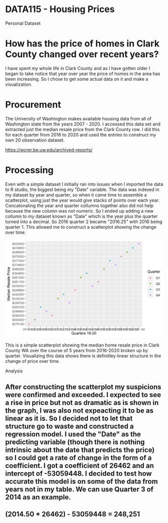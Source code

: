 # DATA115 - Housing Prices
Personal Dataset

# How has the price of homes in Clark County changed over recent years? 
I have spent my whole life in Clark County and as I have gotten older I began to take notice that year over year the price of homes in the area has been increasing. So I chose to get some actual data on it and make a visualization.


# Procurement 

The University of Washington makes available housing data from all of Washington state from the years 2007 - 2020. I accessed this data set and extracted just the median resale price from the Clark County row. I did this for each quarter from 2016 to 2020 and used the entries to construct my own 20 observation dataset. 

https://wcrer.be.uw.edu/archived-reports/

# Processing
Even with a simple dataset I initially ran into issues when I imported the data to R studio, the biggest being my "Date" variable. The data was indexed in my dataset by year and quarter, so when it came time to assemble a scatterplot, using just the year would give stacks of points over each year. Concatonating the year and quarter collumns together also did not help because the new column was not numeric. So I ended up adding a new collumn to my dataset known as "Date" which is the year plus the quarter turned into a decimal. So 2016 quarter 2 became "2016.25" with 2016 being quarter 1. This allowed me to construct a scatterplot showing the change over time.





<img src="https://raw.githubusercontent.com/Brodywsuv/DATA115/main/HP.png" >

This is a simple scatterplot showing the median home resale price in Clark County WA over the course of 5 years from 2016-2020 broken up by quarter. Visualizing this data shows there is definitley linear structure in the change of price over time.

 Analysis 

After constructing the scatterplot my suspicions were confirmed and exceeded. I expected to see a rise in price but not as dramatic as is shown in the graph, I was also not expeacting it to be as linear as it is. So I decided not to let that structure go to waste and constructed a regression model. I used the "Date" as the predicting variable (though there is nothing intrinsic about the date that predicts the price) so I could get a rate of change in the form of a coefficient. I got a coefficient of 26462 and an intercept of -53059448. I decided to test how accurate this model is on some of the data from years not in my table. We can use Quarter 3 of 2014 as an example.
---
(2014.50 * 26462) - 53059448 = 248,251
---

